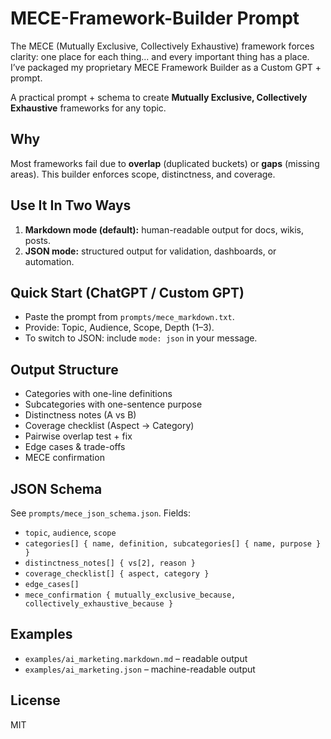 # MECE-Framework-Builder Prompt
The MECE (Mutually Exclusive, Collectively Exhaustive) framework forces clarity: one place for each thing... and every important thing has a place. I’ve packaged my proprietary MECE Framework Builder as a Custom GPT + prompt. 

A practical prompt + schema to create **Mutually Exclusive, Collectively Exhaustive** frameworks for any topic.

## Why
Most frameworks fail due to **overlap** (duplicated buckets) or **gaps** (missing areas). This builder enforces scope, distinctness, and coverage.

## Use It In Two Ways
1. **Markdown mode (default):** human-readable output for docs, wikis, posts.  
2. **JSON mode:** structured output for validation, dashboards, or automation.

## Quick Start (ChatGPT / Custom GPT)
- Paste the prompt from `prompts/mece_markdown.txt`.
- Provide: Topic, Audience, Scope, Depth (1–3).  
- To switch to JSON: include `mode: json` in your message.

## Output Structure
- Categories with one-line definitions  
- Subcategories with one-sentence purpose  
- Distinctness notes (A vs B)  
- Coverage checklist (Aspect → Category)  
- Pairwise overlap test + fix  
- Edge cases & trade-offs  
- MECE confirmation

## JSON Schema
See `prompts/mece_json_schema.json`. Fields:
- `topic`, `audience`, `scope`
- `categories[] { name, definition, subcategories[] { name, purpose } }`
- `distinctness_notes[] { vs[2], reason }`
- `coverage_checklist[] { aspect, category }`
- `edge_cases[]`
- `mece_confirmation { mutually_exclusive_because, collectively_exhaustive_because }`

## Examples
- `examples/ai_marketing.markdown.md` – readable output  
- `examples/ai_marketing.json` – machine-readable output

## License
MIT
